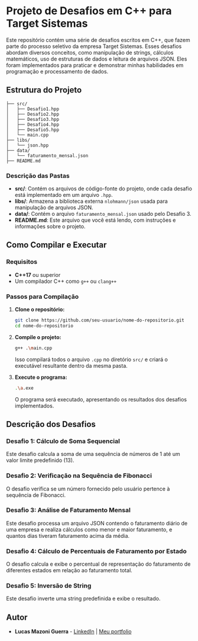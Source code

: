 
# Projeto de Desafios em C++ para Target Sistemas

Este repositório contém uma série de desafios escritos em C++, que fazem parte do processo seletivo da empresa Target Sistemas. Esses desafios abordam diversos conceitos, como manipulação de strings, cálculos matemáticos, uso de estruturas de dados e leitura de arquivos JSON. Eles foram implementados para praticar e demonstrar minhas habilidades em programação e processamento de dados.

## Estrutura do Projeto

```
├── src/
│   ├── Desafio1.hpp
│   ├── Desafio2.hpp
│   ├── Desafio3.hpp
│   ├── Desafio4.hpp
│   ├── Desafio5.hpp
│   └── main.cpp
├── libs/
│   └── json.hpp
├── data/
│   └── faturamento_mensal.json
├── README.md
```

### Descrição das Pastas

- **src/**: Contém os arquivos de código-fonte do projeto, onde cada desafio está implementado em um arquivo `.hpp`.
- **libs/**: Armazena a biblioteca externa `nlohmann/json` usada para manipulação de arquivos JSON.
- **data/**: Contém o arquivo `faturamento_mensal.json` usado pelo Desafio 3.
- **README.md**: Este arquivo que você está lendo, com instruções e informações sobre o projeto.

## Como Compilar e Executar

### Requisitos

- **C++17** ou superior
- Um compilador C++ como `g++` ou `clang++`

### Passos para Compilação

1. **Clone o repositório:**

   ```sh
   git clone https://github.com/seu-usuario/nome-do-repositorio.git
   cd nome-do-repositorio
   ```

2. **Compile o projeto:**

   ```sh
   g++ .\main.cpp
   ```

   Isso compilará todos o arquivo `.cpp` no diretório `src/` e criará o executável resultante dentro da mesma pasta.

3. **Execute o programa:**

   ```sh
   .\a.exe   
   ```

   O programa será executado, apresentando os resultados dos desafios implementados.

## Descrição dos Desafios

### Desafio 1: Cálculo de Soma Sequencial
Este desafio calcula a soma de uma sequência de números de 1 até um valor limite predefinido (13).

### Desafio 2: Verificação na Sequência de Fibonacci
O desafio verifica se um número fornecido pelo usuário pertence à sequência de Fibonacci.

### Desafio 3: Análise de Faturamento Mensal
Este desafio processa um arquivo JSON contendo o faturamento diário de uma empresa e realiza cálculos como menor e maior faturamento, e quantos dias tiveram faturamento acima da média.

### Desafio 4: Cálculo de Percentuais de Faturamento por Estado
O desafio calcula e exibe o percentual de representação do faturamento de diferentes estados em relação ao faturamento total.

### Desafio 5: Inversão de String
Este desafio inverte uma string predefinida e exibe o resultado.

## Autor

- **Lucas Mazoni Guerra** - [LinkedIn](https://www.linkedin.com/in/lucas-guerra-66a40a238/) | [Meu portfolio](https://guerradev.com/)
